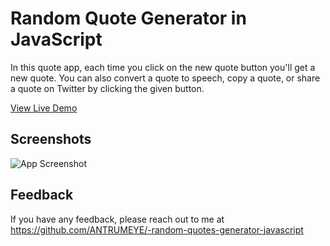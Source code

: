 
# Random Quote Generator in JavaScript

In this quote app, each time you click on the new quote button you'll get a new quote. You can also convert a quote to speech, copy a quote, or share a quote on Twitter by clicking the given button.
 
 [View Live Demo]( https://antrumeye.github.io/-random-quotes-generator-javascript/)

## Screenshots

![App Screenshot](https://img.youtube.com/vi/I0v9ZOY3_0k/maxresdefault.jpg)

## Feedback

If you have any feedback, please reach out to me at https://github.com/ANTRUMEYE/-random-quotes-generator-javascript
